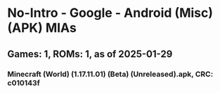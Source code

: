 # No-Intro - Google - Android (Misc) (APK) MIAs
## Games: 1, ROMs: 1, as of 2025-01-29
### Minecraft (World) (1.17.11.01) (Beta) (Unreleased).apk, CRC: c010143f
